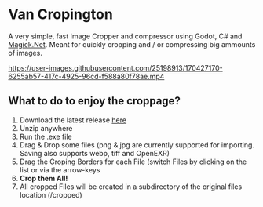 # Van Cropington

A very simple, fast Image Cropper and compressor using Godot, C# and [Magick.Net](https://github.com/dlemstra/Magick.NET). Meant for quickly cropping and / or compressing big ammounts of images.

https://user-images.githubusercontent.com/25198913/170427170-6255ab57-417c-4925-96cd-f588a80f78ae.mp4


## What to do to enjoy the croppage?
1. Download the latest release [here](https://github.com/SimonStorlSchulke/van-cropington/releases/latest)
2. Unzip anywhere
3. Run the .exe file
4. Drag & Drop some files (png & jpg are currently supported for importing. Saving also supports webp, tiff and OpenEXR)
5. Drag the Croping Borders for each File (switch Files by clicking on the list or via the arrow-keys
6. **Crop them All!**
7. All cropped Files will be created in a subdirectory of the original files location (/cropped)
